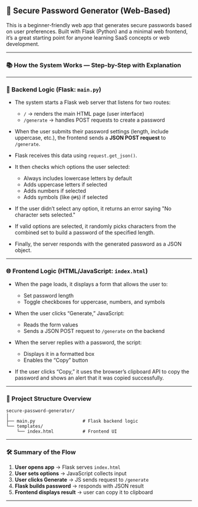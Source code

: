 ## 🔐 Secure Password Generator (Web-Based)

This is a beginner-friendly web app that generates secure passwords based on user preferences. Built with Flask (Python) and a minimal web frontend, it’s a great starting point for anyone learning SaaS concepts or web development.

---

### 📚 How the System Works — Step-by-Step with Explanation

---

### 🧠 Backend Logic (Flask: `main.py`)

- The system starts a Flask web server that listens for two routes:
  - `/` → renders the main HTML page (user interface)
  - `/generate` → handles POST requests to create a password

- When the user submits their password settings (length, include uppercase, etc.), the frontend sends a **JSON POST request** to `/generate`.

- Flask receives this data using `request.get_json()`.

- It then checks which options the user selected:
  - Always includes lowercase letters by default
  - Adds uppercase letters if selected
  - Adds numbers if selected
  - Adds symbols (like `@#$`) if selected

- If the user didn’t select any option, it returns an error saying "No character sets selected."

- If valid options are selected, it randomly picks characters from the combined set to build a password of the specified length.

- Finally, the server responds with the generated password as a JSON object.

---

### 🌐 Frontend Logic (HTML/JavaScript: `index.html`)

- When the page loads, it displays a form that allows the user to:
  - Set password length
  - Toggle checkboxes for uppercase, numbers, and symbols

- When the user clicks “Generate,” JavaScript:
  - Reads the form values
  - Sends a JSON POST request to `/generate` on the backend

- When the server replies with a password, the script:
  - Displays it in a formatted box
  - Enables the “Copy” button

- If the user clicks “Copy,” it uses the browser’s clipboard API to copy the password and shows an alert that it was copied successfully.

---

### 🧩 Project Structure Overview

```
secure-password-generator/
│
├── main.py                  # Flask backend logic
└── templates/
    └── index.html           # Frontend UI
```

---

### 🛠️ Summary of the Flow

1. **User opens app** → Flask serves `index.html`
2. **User sets options** → JavaScript collects input
3. **User clicks Generate** → JS sends request to `/generate`
4. **Flask builds password** → responds with JSON result
5. **Frontend displays result** → user can copy it to clipboard

---
